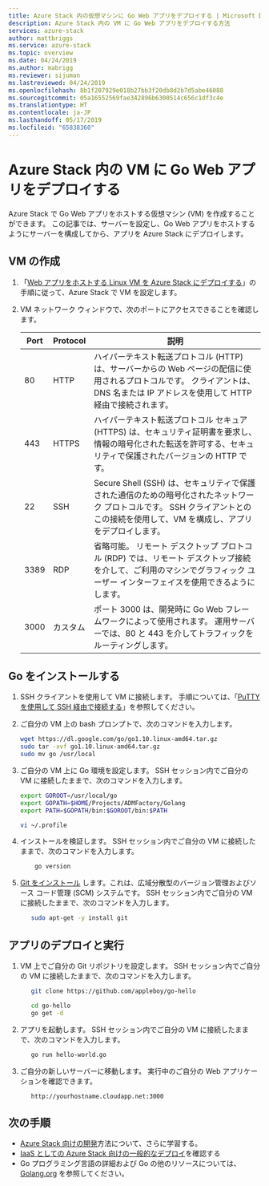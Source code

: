 ```yaml
---
title: Azure Stack 内の仮想マシンに Go Web アプリをデプロイする | Microsoft Docs
description: Azure Stack 内の VM に Go Web アプリをデプロイする方法
services: azure-stack
author: mattbriggs
ms.service: azure-stack
ms.topic: overview
ms.date: 04/24/2019
ms.author: mabrigg
ms.reviewer: sijuman
ms.lastreviewed: 04/24/2019
ms.openlocfilehash: 8b1f207929e018b27bb3f20db8d2b7d5abe46088
ms.sourcegitcommit: 05a16552569fae342896b6300514c656c1df3c4e
ms.translationtype: HT
ms.contentlocale: ja-JP
ms.lasthandoff: 05/17/2019
ms.locfileid: "65838360"
---
```

# <a name="deploy-a-go-web-app-to-a-vm-in-azure-stack"></a>Azure Stack 内の VM に Go Web アプリをデプロイする

Azure Stack で Go Web アプリをホストする仮想マシン (VM) を作成することができます。 この記事では、サーバーを設定し、Go Web アプリをホストするようにサーバーを構成してから、アプリを Azure Stack にデプロイします。

## <a name="create-a-vm"></a>VM の作成

1. 「[Web アプリをホストする Linux VM を Azure Stack にデプロイする](azure-stack-dev-start-howto-deploy-linux.md)」の手順に従って、Azure Stack で VM を設定します。

2. VM ネットワーク ウィンドウで、次のポートにアクセスできることを確認します。

    | Port | Protocol | 説明 |
    | --- | --- | --- |
    | 80 | HTTP | ハイパーテキスト転送プロトコル (HTTP) は、サーバーからの Web ページの配信に使用されるプロトコルです。 クライアントは、DNS 名または IP アドレスを使用して HTTP 経由で接続されます。 |
    | 443 | HTTPS | ハイパーテキスト転送プロトコル セキュア (HTTPS) は、セキュリティ証明書を要求し、情報の暗号化された転送を許可する、セキュリティで保護されたバージョンの HTTP です。 |
    | 22 | SSH | Secure Shell (SSH) は、セキュリティで保護された通信のための暗号化されたネットワーク プロトコルです。 SSH クライアントとのこの接続を使用して、VM を構成し、アプリをデプロイします。 |
    | 3389 | RDP | 省略可能。 リモート デスクトップ プロトコル (RDP) では、リモート デスクトップ接続を介して、ご利用のマシンでグラフィック ユーザー インターフェイスを使用できるようにします。   |
    | 3000 | カスタム | ポート 3000 は、開発時に Go Web フレームワークによって使用されます。 運用サーバーでは、80 と 443 を介してトラフィックをルーティングします。 |

## <a name="install-go"></a>Go をインストールする

1. SSH クライアントを使用して VM に接続します。 手順については、「[PuTTY を使用して SSH 経由で接続する](azure-stack-dev-start-howto-ssh-public-key.md#connect-with-ssh-by-using-putty)」を参照してください。

1. ご自分の VM 上の bash プロンプトで、次のコマンドを入力します。

    ```bash  
    wget https://dl.google.com/go/go1.10.linux-amd64.tar.gz
    sudo tar -xvf go1.10.linux-amd64.tar.gz
    sudo mv go /usr/local
    ```

2. ご自分の VM 上に Go 環境を設定します。 SSH セッション内でご自分の VM に接続したままで、次のコマンドを入力します。

    ```bash  
    export GOROOT=/usr/local/go
    export GOPATH=$HOME/Projects/ADMFactory/Golang
    export PATH=$GOPATH/bin:$GOROOT/bin:$PATH

    vi ~/.profile
    ```

3. インストールを検証します。 SSH セッション内でご自分の VM に接続したままで、次のコマンドを入力します。

    ```bash  
        go version
    ```

3. [Git をインストール](https://git-scm.com) します。これは、広域分散型のバージョン管理およびソース コード管理 (SCM) システムです。 SSH セッション内でご自分の VM に接続したままで、次のコマンドを入力します。

    ```bash  
       sudo apt-get -y install git
    ```

## <a name="deploy-and-run-the-app"></a>アプリのデプロイと実行

1. VM 上でご自分の Git リポジトリを設定します。 SSH セッション内でご自分の VM に接続したままで、次のコマンドを入力します。

    ```bash  
       git clone https://github.com/appleboy/go-hello
    
       cd go-hello
       go get -d
    ```

2. アプリを起動します。 SSH セッション内でご自分の VM に接続したままで、次のコマンドを入力します。

    ```bash  
       go run hello-world.go
    ```

3. ご自分の新しいサーバーに移動します。 実行中のご自分の Web アプリケーションを確認できます。

    ```HTTP  
       http://yourhostname.cloudapp.net:3000
    ```

## <a name="next-steps"></a>次の手順

- [Azure Stack 向けの開発](azure-stack-dev-start.md)方法について、さらに学習する。
- [IaaS としての Azure Stack 向けの一般的なデプロイ](azure-stack-dev-start-deploy-app.md)を確認する
- Go プログラミング言語の詳細および Go の他のリソースについては、[Golang.org](https://golang.org) を参照してください。

